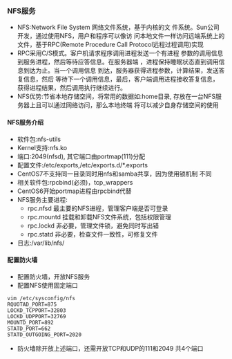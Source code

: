 ### NFS服务

- NFS:Network File System 网络文件系统，基于内核的文 件系统。Sun公司开发，通过使用NFS，用户和程序可以像访 问本地文件一样访问远端系统上的文件，基于RPC(Remote Procedure Call Protocol远程过程调用)实现
- RPC采用C/S模式。客户机请求程序调用进程发送一个有进程 参数的调用信息到服务进程，然后等待应答信息。在服务器端 ，进程保持睡眠状态直到调用信息到达为止。当一个调用信息 到达，服务器获得进程参数，计算结果，发送答复信息，然后 等待下一个调用信息，最后，客户端调用进程接收答复信息， 获得进程结果，然后调用执行继续进行。
- NFS优势:节省本地存储空间，将常用的数据如:home目录, 存放在一台NFS服务器上且可以通过网络访问，那么本地终端 将可以减少自身存储空间的使用

#### NFS服务介绍

- 软件包:nfs-utils
- Kernel支持:nfs.ko
- 端口:2049(nfsd), 其它端口由portmap(111)分配
- 配置文件:/etc/exports,/etc/exports.d/*.exports
- CentOS7不支持同一目录同时用nfs和samba共享，因为使用锁机制 不同
- 相关软件包:rpcbind(必须)，tcp_wrappers
- CentOS6开始portmap进程由rpcbind代替
- NFS服务主要进程:
  - rpc.nfsd 最主要的NFS进程，管理客户端是否可登录 
  - rpc.mountd 挂载和卸载NFS文件系统，包括权限管理 
  - rpc.lockd 非必要，管理文件锁，避免同时写出错 
  - rpc.statd 非必要，检查文件一致性，可修复文件
- 日志:/var/lib/nfs/

#### 配置防火墙

- 配置防火墙，开放NFS服务
- 配置NFS使用固定端口
```
vim /etc/sysconfig/nfs
RQUOTAD_PORT=875 
LOCKD_TCPPORT=32803 
LOCKD_UDPPORT=32769 
MOUNTD_PORT=892 
STATD_PORT=662 
STATD_OUTGOING_PORT=2020 
```
- 防火墙除开放上述端口，还需开放TCP和UDP的111和2049 共4个端口






